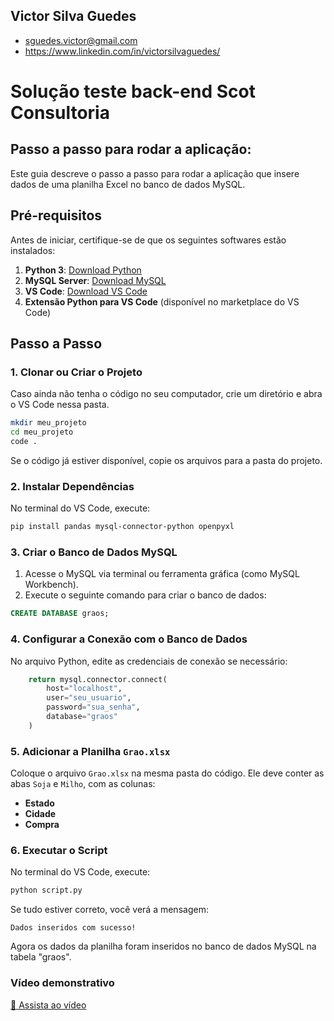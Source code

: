 ## Victor Silva Guedes

- sguedes.victor@gmail.com
- https://www.linkedin.com/in/victorsilvaguedes/

# Solução teste back-end Scot Consultoria

## Passo a passo para rodar a aplicação:

Este guia descreve o passo a passo para rodar a aplicação que insere dados de uma planilha Excel no banco de dados MySQL.

## Pré-requisitos

Antes de iniciar, certifique-se de que os seguintes softwares estão instalados:

1. **Python 3**: [Download Python](https://www.python.org/downloads/)
2. **MySQL Server**: [Download MySQL](https://dev.mysql.com/downloads/mysql/)
3. **VS Code**: [Download VS Code](https://code.visualstudio.com/)
4. **Extensão Python para VS Code** (disponível no marketplace do VS Code)

## Passo a Passo

### 1. Clonar ou Criar o Projeto

Caso ainda não tenha o código no seu computador, crie um diretório e abra o VS Code nessa pasta.

```sh
mkdir meu_projeto
cd meu_projeto
code .
```

Se o código já estiver disponível, copie os arquivos para a pasta do projeto.

### 2. Instalar Dependências

No terminal do VS Code, execute:

```sh
pip install pandas mysql-connector-python openpyxl
```

### 3. Criar o Banco de Dados MySQL

1. Acesse o MySQL via terminal ou ferramenta gráfica (como MySQL Workbench).
2. Execute o seguinte comando para criar o banco de dados:

```sql
CREATE DATABASE graos;
```

### 4. Configurar a Conexão com o Banco de Dados

No arquivo Python, edite as credenciais de conexão se necessário:

```python
    return mysql.connector.connect(
        host="localhost",
        user="seu_usuario",
        password="sua_senha",
        database="graos"
    )
```

### 5. Adicionar a Planilha `Grao.xlsx`

Coloque o arquivo `Grao.xlsx` na mesma pasta do código. Ele deve conter as abas `Soja` e `Milho`, com as colunas:

- **Estado**
- **Cidade**
- **Compra**

### 6. Executar o Script

No terminal do VS Code, execute:

```sh
python script.py
```

Se tudo estiver correto, você verá a mensagem:

```
Dados inseridos com sucesso!
```

Agora os dados da planilha foram inseridos no banco de dados MySQL na tabela "graos".

### Vídeo demonstrativo

[🎥 Assista ao vídeo](https://github.com/victorSilvaGuedesO/teste-scot-back-end/raw/main/demo-teste-backend-scot.mp4)

